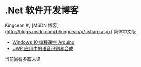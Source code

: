 # .Net 软件开发博客

Kingcean 的 [MSDN 博客]
(http://blogs.msdn.com/b/kingcean/p/csharp.aspx) 简体中文版

- [Windows 10 编程遥控 Arduino](2016/04/02/windows-yaokong-arduino.md)
- [UWP 应用中的语音识别和合成](2016/08/18/uwp-yuyin.md)

当前尚有多篇未译
